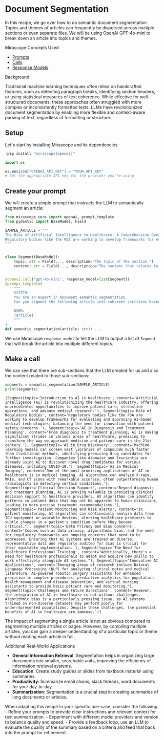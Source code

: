 # Document Segmentation

In this recipe, we go over how to do semantic document segmentation. Topics and themes of articles can frequently be dispersed across multiple sections or even separate files. We will be using OpenAI GPT-4o-mini to break down an article into topics and themes.

<div class="admonition tip">
<p class="admonition-title">Mirascope Concepts Used</p>
<ul>
<li><a href="../../../learn/prompts/">Prompts</a></li>
<li><a href="../../../learn/calls/">Calls</a></li>
<li><a href="../../../learn/response_models/">Response Models</a></li>
</ul>
</div>

<div class="admonition note">
<p class="admonition-title">Background</p>
<p>
Traditional machine learning techniques often relied on handcrafted features, such as detecting paragraph breaks, identifying section headers, or using statistical measures of text coherence. While effective for well-structured documents, these approaches often struggled with more complex or inconsistently formatted texts. LLMs have revolutionized document segmentation by enabling more flexible and context-aware parsing of text, regardless of formatting or structure.
</p>
</div>

## Setup

Let's start by installing Mirascope and its dependencies:


```python
!pip install "mirascope[openai]"
```


```python
import os

os.environ["OPENAI_API_KEY"] = "YOUR_API_KEY"
# Set the appropriate API key for the provider you're using
```

## Create your prompt

We will create a simple prompt that instructs the LLM to semantically segment an article:


```python
from mirascope.core import openai, prompt_template
from pydantic import BaseModel, Field

SAMPLE_ARTICLE = """
The Rise of Artificial Intelligence in Healthcare: A Comprehensive Overview
Regulatory bodies like the FDA are working to develop frameworks for evaluating and approving AI-based medical technologies, balancing the need for innovation with patient safety concerns. From diagnosis to treatment planning, AI is making significant strides in various areas of healthcare, promising to transform the way we approach medicine and patient care in the 21st century. Machine learning models can screen vast libraries of compounds much faster than traditional methods, identifying promising drug candidates for further investigation. These advancements are particularly crucial in regions with a shortage of trained radiologists, as AI can serve as a powerful assistive tool to healthcare providers. As AI continues to evolve, it promises to augment human capabilities in healthcare, allowing for more precise, efficient, and personalized medical care. AI algorithms can identify patterns in patient data that may not be apparent to human clinicians, leading to more precise treatment recommendations. Beyond diagnosis and treatment planning, AI is proving valuable in providing clinical decision support to healthcare providers. Artificial Intelligence (AI) is revolutionizing the healthcare industry, offering unprecedented opportunities to improve patient care, streamline operations, and advance medical research. In patient monitoring, AI algorithms can continuously analyze data from ICU equipment or wearable devices, alerting healthcare providers to subtle changes in a patient's condition before they become critical. For instance, AI-powered systems have shown impressive results in detecting early signs of breast cancer in mammograms, identifying lung nodules in chest X-rays, and spotting signs of diabetic retinopathy in eye scans. At its core, AI in healthcare relies on machine learning algorithms and neural networks that can process vast amounts of medical data. Issues such as data privacy, algorithmic bias, and the need for regulatory frameworks are ongoing concerns that need to be addressed. Companies like Atomwise and Exscientia are already using AI to discover novel drug candidates for various diseases, including COVID-19. This tailored approach has the potential to significantly improve treatment efficacy and reduce adverse effects. One of the most promising applications of AI in healthcare is in medical imaging. Ensuring that AI systems are trained on diverse, representative data and regularly audited for bias is crucial for their equitable implementation. Traditional drug development is a time-consuming and expensive process, often taking over a decade and costing billions of dollars to bring a new drug to market. By analyzing vast amounts of patient data, including genetic information, lifestyle factors, and treatment outcomes, AI systems can help predict which treatments are likely to be most effective for individual patients. These systems are trained on diverse datasets, including electronic health records, medical imaging, genetic information, and even data from wearable devices. AI can also predict potential side effects and drug interactions, helping to prioritize safer compounds earlier in the development process. Additionally, there's a need for healthcare professionals to adapt and acquire new skills to work effectively alongside AI systems. Machine learning algorithms can now analyze X-rays, MRIs, and CT scans with remarkable accuracy, often outperforming human radiologists in detecting certain conditions. While AI will not replace human healthcare providers, it will undoubtedly become an indispensable tool in the medical toolkit, helping to address global healthcare challenges and improve patient outcomes on a massive scale. The sensitive nature of health data requires robust security measures and clear guidelines on data usage and sharing. Emerging areas of research include Natural Language Processing (NLP) for analyzing clinical notes and medical literature, AI-powered robotic surgery assistants for enhanced precision in complex procedures, predictive analytics for population health management and disease prevention, and virtual nursing assistants to provide basic patient care and monitoring. This proactive approach to patient care has the potential to prevent complications and improve outcomes, particularly for chronic disease management. However, the integration of AI in healthcare is not without challenges. As these AI systems learn from more data, they become increasingly accurate and capable of handling complex medical tasks. Algorithmic bias is a particularly pressing issue, as AI systems trained on non-diverse datasets may perform poorly for underrepresented populations. Despite these challenges, the potential benefits of AI in healthcare are immense. For example, in oncology, AI systems are being used to analyze tumor genetics and patient characteristics to recommend personalized cancer treatments. AI-powered systems can analyze molecular structures, predict drug-target interactions, and simulate clinical trials, potentially reducing the time and cost of bringing new drugs to market. This includes understanding the capabilities and limitations of AI tools and interpreting their outputs in the context of patient care. Similarly, in psychiatry, AI is helping to predict patient responses to different antidepressants, potentially reducing the trial-and-error approach often used in mental health treatment. As technology continues to advance, we can expect to see even more innovative applications of AI that will shape the future of medicine and improve patient outcomes worldwide.
"""


class Segment(BaseModel):
    topic: str = Field(..., description="The topic of the section.")
    content: str = Field(..., description="The content that relates to the topic.")


@openai.call("gpt-4o-mini", response_model=list[Segment])
@prompt_template(
    """
    SYSTEM:
    You are an expert in document semantic segmentation.
    Can you segment the following article into coherent secttions based on topic?

    USER:
    {article}
    """
)
def semantic_segmentation(article: str): ...
```


We use Mirascope `response_model` to tell the LLM to output a list of `Segment` that will break the article into multiple different topics.

## Make a call

We can see that there are sub-sections that the LLM created for us and also the content related to those sub-sections:



```python
segments = semantic_segmentation(SAMPLE_ARTICLE)
print(segments)
```

    [Segment(topic='Introduction to AI in Healthcare', content='Artificial Intelligence (AI) is revolutionizing the healthcare industry, offering unprecedented opportunities to improve patient care, streamline operations, and advance medical research.'), Segment(topic='Role of Regulatory Bodies', content='Regulatory bodies like the FDA are working to develop frameworks for evaluating and approving AI-based medical technologies, balancing the need for innovation with patient safety concerns.'), Segment(topic='AI in Diagnosis and Treatment Planning', content='From diagnosis to treatment planning, AI is making significant strides in various areas of healthcare, promising to transform the way we approach medicine and patient care in the 21st century.'), Segment(topic='AI in Drug Discovery', content='Machine learning models can screen vast libraries of compounds much faster than traditional methods, identifying promising drug candidates for further investigation. Companies like Atomwise and Exscientia are already using AI to discover novel drug candidates for various diseases, including COVID-19.'), Segment(topic='AI in Medical Imaging', content='One of the most promising applications of AI in healthcare is in medical imaging. AI algorithms can analyze X-rays, MRIs, and CT scans with remarkable accuracy, often outperforming human radiologists in detecting certain conditions.'), Segment(topic='Clinical Decision Support', content='Beyond diagnosis and treatment planning, AI is proving valuable in providing clinical decision support to healthcare providers. AI algorithms can identify patterns in patient data that may not be apparent to human clinicians, leading to more precise treatment recommendations.'), Segment(topic='Patient Monitoring and Risk Alerts', content="In patient monitoring, AI algorithms can continuously analyze data from ICU equipment or wearable devices, alerting healthcare providers to subtle changes in a patient's condition before they become critical."), Segment(topic='Data Privacy and Bias Concerns', content='Issues such as data privacy, algorithmic bias, and the need for regulatory frameworks are ongoing concerns that need to be addressed. Ensuring that AI systems are trained on diverse, representative data and regularly audited for bias is crucial for their equitable implementation.'), Segment(topic='The Need for Healthcare Professional Training', content="Additionally, there's a need for healthcare professionals to adapt and acquire new skills to work effectively alongside AI systems."), Segment(topic='Innovative AI Applications', content='Emerging areas of research include Natural Language Processing (NLP) for analyzing clinical notes and medical literature, AI-powered robotic surgery assistants for enhanced precision in complex procedures, predictive analytics for population health management and disease prevention, and virtual nursing assistants to provide basic patient care and monitoring.'), Segment(topic='Challenges and Future Directions', content='However, the integration of AI in healthcare is not without challenges. Algorithmic bias is a particularly pressing issue, as AI systems trained on non-diverse datasets may perform poorly for underrepresented populations. Despite these challenges, the potential benefits of AI in healthcare are immense.')]



The impact of segmenting a single article is not as obvious compared to segmenting multiple articles or pages. However, by compiling multiple articles, you can gain a deeper understanding of a particular topic or theme without reading each article in full.

<div class="admonition tip">
<p class="admonition-title">Additional Real-World Applications</p>
<ul>
<li><b>General Information Retrieval</b>: Segmentation helps in organizing large documents into smaller, searchable units, improving the efficiency of information retrieval systems.</li>
<li><b>Education</b>: Create study guides or slides from textbook material using summaries.</li>
<li><b>Productivity</b>: Summarize email chains, slack threads, word documents for your day-to-day.</li>
<li><b>Summarization</b>: Segmentation is a crucial step in creating summaries of long documents or articles.</li>
</ul>
</div>


When adapting this recipe to your specific use-case, consider the following:
    - Refine your prompts to provide clear instructions and relevant context for text summarization.
    - Experiment with different model providers and version to balance quality and speed.
    - Provide a feedback loop, use an LLM to evaluate the quality of the summary based on a criteria and feed that back into the prompt for refinement.

